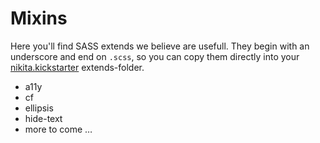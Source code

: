 # Mixins

Here you'll find SASS extends we believe are usefull. They begin with an underscore and end on `.scss`, so you can copy them directly into your [nikita.kickstarter](https://github.com/nikita-kit/nikita-kickstarter) extends-folder.

- a11y
- cf
- ellipsis
- hide-text
- more to come …
